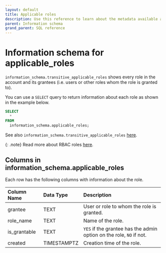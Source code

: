 ```yaml
---
layout: default
title: Applicable roles
description: Use this reference to learn about the metadata available about roles using the information schema.
parent: Information schema
grand_parent: SQL reference
---
```


# Information schema for applicable_roles

`information_schema.transitive_applicable_roles` shows every role in the account and its grantees (i.e. users or other roles whom the role is granted to).

You can use a `SELECT` query to return information about each role as shown in the example below.
```sql
SELECT
  *
FROM
  information_schema.applicable_roles;
```

See also `information_schema.transitive_applicable_roles` [here](transitive-applicable-roles.md).

{: .note}
Read more about RBAC roles [here](../../Guides/security/rbac.md).

## Columns in information_schema.applicable_roles

Each row has the following columns with information about the role.

|  Column Name    | Data Type   | Description                                                         |
|:----------------|:------------|:--------------------------------------------------------------------|
| grantee         | TEXT        | User or role to whom the role is granted.                           |
| role_name       | TEXT        | Name of the role.                                                   |
| is_grantable    | TEXT        | `YES` if the grantee has the admin option on the role, `NO` if not. |
| created         | TIMESTAMPTZ | Creation time of the role.                                          |
